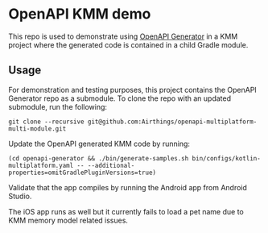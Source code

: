 # OpenAPI KMM demo

This repo is used to demonstrate using
[OpenAPI Generator](https://github.com/OpenAPITools/openapi-generator) in a KMM project where the
generated code is contained in a child Gradle module.

## Usage

For demonstration and testing purposes, this project contains the OpenAPI Generator repo as a
submodule. To clone the repo with an updated submodule, run the following:
```
git clone --recursive git@github.com:Airthings/openapi-multiplatform-multi-module.git
```

Update the OpenAPI generated KMM code by running:
```
(cd openapi-generator && ./bin/generate-samples.sh bin/configs/kotlin-multiplatform.yaml -- --additional-properties=omitGradlePluginVersions=true)
```

Validate that the app compiles by running the Android app from Android Studio.

The iOS app runs as well but it currently fails to load a pet name due to KMM memory model related
issues.

<!--
#### Updating the OpenAPI Generator

```
(cd openapi-generator && ./mvnw package -DskipTests=true)
```

#### Testing Generated Code

```
(cd openapi-generator && ./mvnw integration-test -f samples/client/petstore/kotlin-multiplatform/pom.xml)
```

--!>